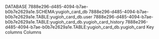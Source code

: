 <?xml version="1.0" encoding="UTF-8"?>
<Diagram>
  <ID>DATABASE</ID>
  <OriginalElement>7888e296-d485-4094-b7ae-b0b7e2629a1e.SCHEMA:yugioh_card_db</OriginalElement>
  <nodes>
    <node x="0.0" y="0.0">7888e296-d485-4094-b7ae-b0b7e2629a1e.TABLE:yugioh_card_db.user</node>
    <node x="9.0" y="514.0">7888e296-d485-4094-b7ae-b0b7e2629a1e.TABLE:yugioh_card_db.yugioh_card_history</node>
    <node x="14.0" y="173.0">7888e296-d485-4094-b7ae-b0b7e2629a1e.TABLE:yugioh_card_db.yugioh_card</node>
  </nodes>
  <notes />
  <edges>
    <edge source="7888e296-d485-4094-b7ae-b0b7e2629a1e.TABLE:yugioh_card_db.yugioh_card_history" target="7888e296-d485-4094-b7ae-b0b7e2629a1e.TABLE:yugioh_card_db.yugioh_card">
      <point x="0.0" y="-61.5" />
      <point x="0.0" y="145.5" />
    </edge>
    <edge source="7888e296-d485-4094-b7ae-b0b7e2629a1e.TABLE:yugioh_card_db.yugioh_card" target="7888e296-d485-4094-b7ae-b0b7e2629a1e.TABLE:yugioh_card_db.user">
      <point x="0.0" y="-145.5" />
      <point x="0.0" y="61.5" />
    </edge>
  </edges>
  <settings layout="Hierarchic Group" zoom="1.0" x="109.0" y="310.0" />
  <SelectedNodes />
  <Categories>
    <Category>Key columns</Category>
    <Category>Columns</Category>
  </Categories>
</Diagram>

